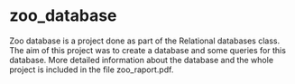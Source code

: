 # zoo_database

Zoo database is a project done as part of the Relational databases class.  The aim of this project was to create a database and some queries for this database.  More detailed information about the database and the whole project is included in the file zoo_raport.pdf.
